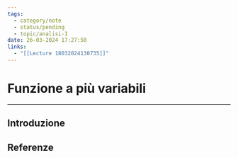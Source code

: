 ```yaml
---
tags:
  - category/note
  - status/pending
  - topic/analisi-I
date: 26-03-2024 17:27:50
links:
  - "[[Lecture 18032024130735]]"
---
```

# Funzione a più variabili
---
## Introduzione


## Referenze